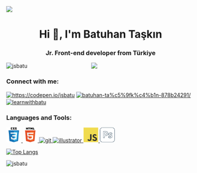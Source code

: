 <img src="https://mir-s3-cdn-cf.behance.net/project_modules/fs/54b6c068097599.5b50bca476b9b.gif">



<h1 align="center">Hi 👋, I'm Batuhan Taşkın</h1>
<h3 align="center">Jr. Front-end developer from Türkiye</h3>
<img width="55%" align="right" src="https://mir-s3-cdn-cf.behance.net/project_modules/max_1200/06f21a161921919.63cd7887d0a70.gif" />
<p align="left"> <img src="https://komarev.com/ghpvc/?username=jsbatu&label=Profile%20views&color=0e75b6&style=flat" alt="jsbatu" /> </p>

<h3 align="left">Connect with me:</h3>
<p align="left">
<a href="https://codepen.io/https://codepen.io/jsbatu" target="blank"><img align="center" src="https://raw.githubusercontent.com/rahuldkjain/github-profile-readme-generator/master/src/images/icons/Social/codepen.svg" alt="https://codepen.io/jsbatu" height="30" width="40" /></a>
<a href="https://linkedin.com/in/batuhan-ta%c5%9fk%c4%b1n-878b24291/" target="blank"><img align="center" src="https://raw.githubusercontent.com/rahuldkjain/github-profile-readme-generator/master/src/images/icons/Social/linked-in-alt.svg" alt="batuhan-ta%c5%9fk%c4%b1n-878b24291/" height="30" width="40" /></a>
<a href="https://instagram.com/learnwithbatu" target="blank"><img align="center" src="https://raw.githubusercontent.com/rahuldkjain/github-profile-readme-generator/master/src/images/icons/Social/instagram.svg" alt="learnwithbatu" height="30" width="40" /></a>
</p>

<h3 align="left">Languages and Tools:</h3>
<p align="left"> <a href="https://www.w3schools.com/css/" target="_blank" rel="noreferrer"> <img src="https://raw.githubusercontent.com/devicons/devicon/master/icons/css3/css3-original-wordmark.svg" alt="css3" width="40" height="40"/> </a>  <a href="https://www.w3.org/html/" target="_blank" rel="noreferrer"> <img src="https://raw.githubusercontent.com/devicons/devicon/master/icons/html5/html5-original-wordmark.svg" alt="html5" width="40" height="40"/> </a><a href="https://git-scm.com/" target="_blank" rel="noreferrer"> <img src="https://www.vectorlogo.zone/logos/git-scm/git-scm-icon.svg" alt="git" width="40" height="40"/> </a> <a href="https://www.adobe.com/in/products/illustrator.html" target="_blank" rel="noreferrer"> <img src="https://www.vectorlogo.zone/logos/adobe_illustrator/adobe_illustrator-icon.svg" alt="illustrator" width="40" height="40"/> </a> <a href="https://developer.mozilla.org/en-US/docs/Web/JavaScript" target="_blank" rel="noreferrer"> <img src="https://raw.githubusercontent.com/devicons/devicon/master/icons/javascript/javascript-original.svg" alt="javascript" width="40" height="40"/> </a> <a href="https://www.photoshop.com/en" target="_blank" rel="noreferrer"> <img src="https://raw.githubusercontent.com/devicons/devicon/master/icons/photoshop/photoshop-line.svg" alt="photoshop" width="40" height="40"/> </a> </p>

[![Top Langs](https://github-readme-stats-git-masterrstaa-rickstaa.vercel.app/api/top-langs/?username=jsbatu)](https://github.com/jsbatu/github-readme-stats)



<p><img align="left" src="https://github-readme-streak-stats.herokuapp.com/?user=jsbatu&" alt="jsbatu" /></p>

